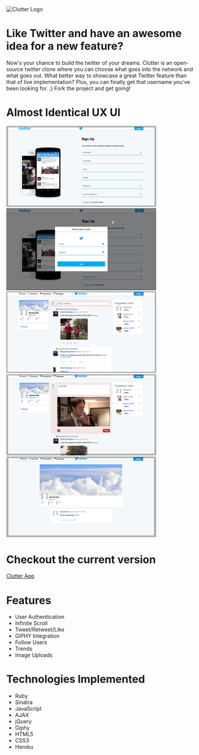 ![Clutter Logo](public/images/clutter.png)

# Like Twitter and have an awesome idea for a new feature? 
Now's your chance to build the twitter of your dreams. Clutter is an open-source twitter clone where you can choose what goes into the network and what goes out. What better way to showcase a great Twitter feature than that of live implementation? Plus, you can finally get that username you've been looking for. ;) Fork the project and get going!  

# Almost Identical UX UI
<img src="public/images/readme/landing.png?raw=true" width="400px"><img src="public/images/readme/login.png?raw=true" width="400px"><img src="public/images/readme/feed.png?raw=true" width="400px"><img src="public/images/readme/giphy.png?raw=true" width="400px"><img src="public/images/readme/profile.png?raw=true" width="400px">

# Checkout the current version #
[Clutter App](https://clutterapp.herokuapp.com)

# Features
- User Authentication
- Infinite Scroll
- Tweet/Retweet/Like
- GIPHY Integration
- Follow Users
- Trends 
- Image Uploads

# Technologies Implemented
- Ruby
- Sinatra
- JavaScript
- AJAX
- jQuery
- Giphy
- HTML5
- CSS3
- Heroku
